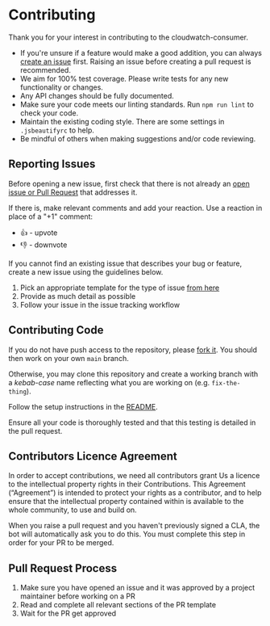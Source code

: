 # Contributing

Thank you for your interest in contributing to the cloudwatch-consumer.

- If you're unsure if a feature would make a good addition, you can always [create an issue](https://github.com/bbc/cloudwatch-consumer/issues/new) first. Raising an issue before creating a pull request is recommended.
- We aim for 100% test coverage. Please write tests for any new functionality or changes.
- Any API changes should be fully documented.
- Make sure your code meets our linting standards. Run `npm run lint` to check your code.
- Maintain the existing coding style. There are some settings in `.jsbeautifyrc` to help.
- Be mindful of others when making suggestions and/or code reviewing.

## Reporting Issues

Before opening a new issue, first check that there is not already an [open issue or Pull Request](https://github.com/bbc/cloudwatch-consumer/issues?utf8=%E2%9C%93&q=is%3Aopen) that addresses it.

If there is, make relevant comments and add your reaction. Use a reaction in place of a "+1" comment:

- 👍 - upvote
- 👎 - downvote

If you cannot find an existing issue that describes your bug or feature, create a new issue using the guidelines below.

1. Pick an appropriate template for the type of issue [from here](https://github.com/bbc/cloudwatch-consumer/issues/choose)
2. Provide as much detail as possible
3. Follow your issue in the issue tracking workflow

## Contributing Code

If you do not have push access to the repository, please [fork it](https://help.github.com/en/articles/fork-a-repo). You should then work on your own `main` branch.

Otherwise, you may clone this repository and create a working branch with a _kebab-case_ name reflecting what you are working on (e.g. `fix-the-thing`).

Follow the setup instructions in the [README](../README.md).

Ensure all your code is thoroughly tested and that this testing is detailed in the pull request.

## Contributors Licence Agreement

In order to accept contributions, we need all contributors grant Us a licence to the intellectual
property rights in their Contributions. This Agreement (“Agreement”) is intended to protect your
rights as a contributor, and to help ensure that the intellectual property contained
within is available to the whole community, to use and build on.

When you raise a pull request and you haven't previously signed a CLA, the bot will automatically
ask you to do this. You must complete this step in order for your PR to be merged.

## Pull Request Process

1. Make sure you have opened an issue and it was approved by a project maintainer before working on a PR
2. Read and complete all relevant sections of the PR template
3. Wait for the PR get approved
